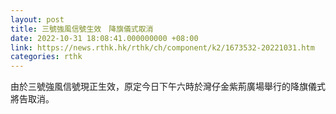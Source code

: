 ```yaml
---
layout: post
title: 三號強風信號生效　降旗儀式取消
date: 2022-10-31 18:08:41.000000000 +08:00
link: https://news.rthk.hk/rthk/ch/component/k2/1673532-20221031.htm
categories: rthk
---
```


由於三號強風信號現正生效，原定今日下午六時於灣仔金紫荊廣場舉行的降旗儀式將告取消。
